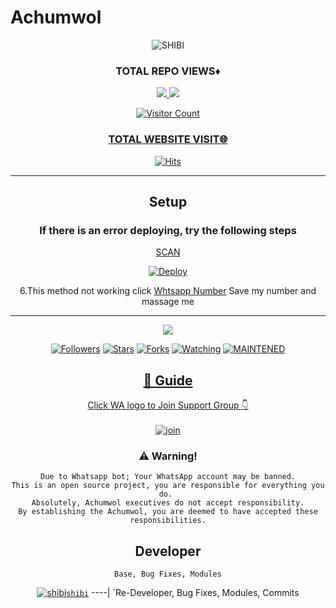 # Achumwol
<div align="center"

![SHIBI](https://i.imgur.com/EC7OcQS.jpeg?size=1500)
  ### TOTAL REPO VIEWS♦
<p align="center">
  <a href="https://instagram.com/SHIBI__ZX"><img src="https://img.shields.io/badge/Instagram-E4405F?style=for-the-badge&logo=instagram&logoColor=white"/> 
  <a href="https://wa.me/917594029466"><img src="https://img.shields.io/badge/WhatsApp-25D366?style=for-the-badge&logo=whatsapp&logoColor=white" />
</p>

![Visitor Count](https://profile-counter.glitch.me/KINGS-AS/count.svg)

  
### TOTAL WEBSITE VISIT🌐
  [![Hits](https://hits.seeyoufarm.com/api/count/incr/badge.svg?url=https://rdx-whtsapp-bot-website.yolasite.com/&count_bg=%2379C83D&title_bg=%23030303&icon=webauthn.svg&icon_color=%23FFFAFA&title=WEBSITE+VISITORS&edge_flat=false)](https://rdx-whtsapp-bot-website.yolasite.com/)

------
  
## Setup


  ### If there is an error deploying, try the following steps
  


 
[SCAN](https://replit.com/@shibi007/SHIBI-QR-CODE-1?v=1)
 

[![Deploy](https://www.herokucdn.com/deploy/button.svg)](https://heroku.com/deploy?template=https://github.com/SHIBI-SER/Achumwol)


6.This method not working click [Whtsapp Number](https://wa.me//917594029466) Save my number and massage me 

------


  <p align="center">
  <a href="httsp://github.com/KINGS-AS/RDX">
    <img src="https://img.shields.io/github/repo-size/KINGS-AS/RDX?color=green&label=Repo%20total%20size&style=plastic">
<p align="center">
<a href="https://github.com/SHIBI-SER/followers"><img title="Followers" src="https://img.shields.io/github/followers/KINGS-AS?color=blue&style=flat-square"></a>
<a href="https://github.com/SHIBI-SER/Achumwol/stargazers/"><img title="Stars" src="https://img.shields.io/github/stars/KINGS-AS/RDX?color=blue&style=flat-square"></a>
<a href="https://github.com/SHIBI-SER/Achumwol/network/members"><img title="Forks" src="https://img.shields.io/github/forks/KINGS-AS/RDX?color=blue&style=flat-square"></a>
<a href="https://github.com/SHIBI-SER/Achumwol/watchers"><img title="Watching" src="https://img.shields.io/github/watchers/KINGS-AS/RDX?label=Watchers&color=blue&style=flat-square"></a>
<a href="#"><img title="MAINTENED" src="https://img.shields.io/badge/UNMAINTENED-YES-blue.svg"</a>
</p>



## 📢 Guide
Click WA logo to Join Support Group 👇
    <br>
<br>
  [![join](https://github.com/Alien-alfa/PublicBot/blob/main/wlogo.svg.png)](https://chat.whatsapp.com/I5pM64Tju5VKGRuZh2u5sv)
  <div align="center">


        
### ⚠️ Warning! 
```
Due to Whatsapp bot; Your WhatsApp account may be banned.
This is an open source project, you are responsible for everything you do. 
Absolutely, Achumwol executives do not accept responsibility.
By establishing the Achumwol, you are deemed to have accepted these responsibilities.
```

## Developer

  <div align="center">


   `Base, Bug Fixes, Modules`

  [![shibi](https://i.imgur.com/XCM04h0.jpeg)](https://github.com/SHIBI-SER)[`shibi`](https://github.com/SHIBI-SER)
----|
   `Re-Developer, Bug Fixes, Modules, Commits
